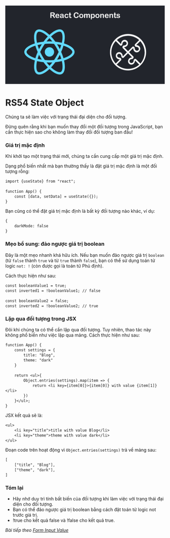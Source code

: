 
![Create-HTML-1](images/components.jpg) 

# RS54 State Object

Chúng ta sẽ làm việc với trạng thái đại diện cho đối tượng.

Đừng quên rằng khi bạn muốn thay đổi một đối tượng trong JavaScript, bạn cần thực hiện sao cho không làm thay đổi đối tượng ban đầu!

### Giá trị mặc định

Khi khởi tạo một trạng thái mới, chúng ta cần cung cấp một giá trị mặc định. 

Dạng phổ biến nhất mà bạn thường thấy là đặt giá trị mặc định là một đối tượng rỗng:

```
import {useState} from "react";

function App() {
    const [data, setData] = useState({});
}
```

Bạn cũng có thể đặt giá trị mặc định là bất kỳ đối tượng nào khác, ví dụ:

```
{
    darkMode: false
}
```

### Mẹo bổ sung: đảo ngược giá trị boolean

Đây là một mẹo nhanh khá hữu ích. Nếu bạn muốn đảo ngược giá trị `boolean` (từ `false` thành `true` và từ `true` thành `false`), bạn có thể sử dụng toán tử logic `not: !` (còn được gọi là toán tử Phủ định).

Cách thực hiện như sau:

```
const booleanValue1 = true;
const inverted1 = !booleanValue1; // false

const booleanValue2 = false;
const inverted2 = !booleanValue2; // true
```

### Lặp qua đối tượng trong JSX

Đôi khi chúng ta có thể cần lặp qua đối tượng. Tuy nhiên, thao tác này không phổ biến như việc lặp qua mảng. Cách thực hiện như sau:

```
function App() {
    const settings = {
        title: "Blog",
        theme: "dark"
    }

    return <ul>{
        Object.entries(settings).map(item => {
            return <li key={item[0]}>{item[0]} with value {item[1]}</li>
        })
    }</ul>;
}
```

JSX kết quả sẽ là:

```
<ul>
    <li key="title">title with value Blog</li>
    <li key="theme">theme with value dark</li>
</ul>
```

Đoạn code trên hoạt động vì `Object.entries(settings)` trả về mảng sau:

```
[
    ["title", "Blog"],
    ["theme", "dark"],
]
```

### Tóm lại

- Hãy nhớ duy trì tính bất biến của đối tượng khi làm việc với trạng thái đại diện cho đối tượng.
- Bạn có thể đảo ngược giá trị boolean bằng cách đặt toán tử logic not trước giá trị.
- !true cho kết quả false và !false cho kết quả true.

*Bài tiếp theo [Form Input Value](/lesson/session/session_055_form_input_value.md)*